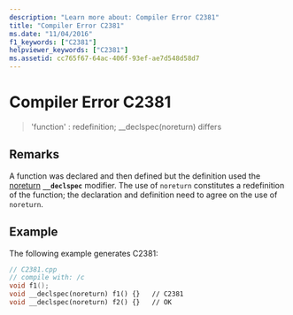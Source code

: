 ```yaml
---
description: "Learn more about: Compiler Error C2381"
title: "Compiler Error C2381"
ms.date: "11/04/2016"
f1_keywords: ["C2381"]
helpviewer_keywords: ["C2381"]
ms.assetid: cc765f67-64ac-406f-93ef-ae7d548d58d7
---
```

# Compiler Error C2381

> 'function' : redefinition; __declspec(noreturn) differs

## Remarks

A function was declared and then defined but the definition used the [noreturn](../../cpp/noreturn.md) **`__declspec`** modifier. The use of `noreturn` constitutes a redefinition of the function; the declaration and definition need to agree on the use of `noreturn`.

## Example

The following example generates C2381:

```cpp
// C2381.cpp
// compile with: /c
void f1();
void __declspec(noreturn) f1() {}   // C2381
void __declspec(noreturn) f2() {}   // OK
```
